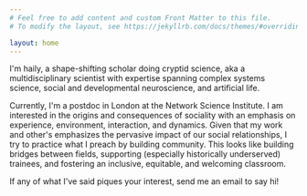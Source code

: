 ```yaml
---
# Feel free to add content and custom Front Matter to this file.
# To modify the layout, see https://jekyllrb.com/docs/themes/#overriding-theme-defaults

layout: home
---
```


I'm haily, a shape-shifting scholar doing cryptid science, aka a multidisciplinary scientist with expertise spanning complex systems science, social and developmental neuroscience, and artificial life.

Currently, I'm a postdoc in London at the Network Science Institute. I am interested in the origins and consequences of sociality with an emphasis on experience, environment, interaction, and dynamics. Given that my work and other's emphasizes the pervasive impact of our social relationships, I try to practice what I preach by building community. This looks like building bridges between fields, supporting (especially historically underserved) trainees, and fostering an inclusive, equitable, and welcoming classroom. 

If any of what I've said piques your interest, send me an email to say hi!
